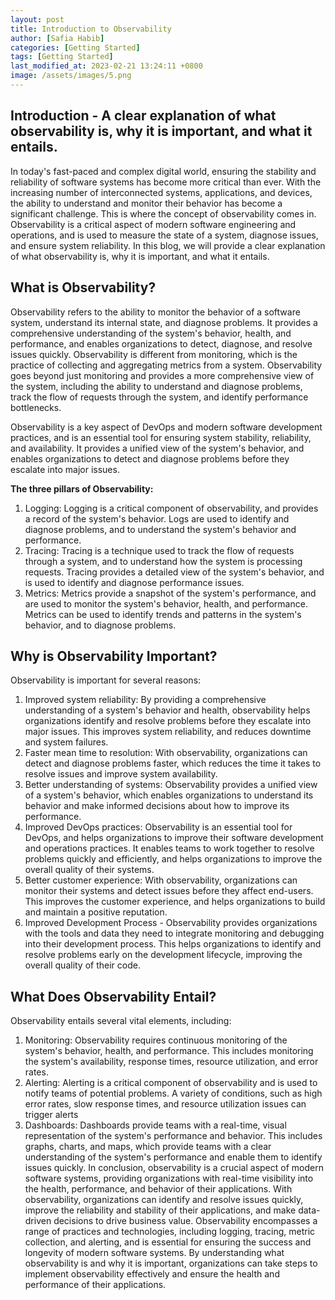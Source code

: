 ```yaml
---
layout: post
title: Introduction to Observability 
author: [Safia Habib]
categories: [Getting Started]
tags: [Getting Started]
last_modified_at: 2023-02-21 13:24:11 +0800
image: /assets/images/5.png
---
```

## Introduction - A clear explanation of what observability is, why it is important, and what it entails.
In today's fast-paced and complex digital world, ensuring the stability and reliability of software systems has become more critical than ever. With the increasing number of interconnected systems, applications, and devices, the ability to understand and monitor their behavior has become a significant challenge. This is where the concept of observability comes in.
Observability is a critical aspect of modern software engineering and operations, and is used to measure the state of a system, diagnose issues, and ensure system reliability. In this blog, we will provide a clear explanation of what observability is, why it is important, and what it entails.

## What is Observability?
Observability refers to the ability to monitor the behavior of a software system, understand its internal state, and diagnose problems. It provides a comprehensive understanding of the system's behavior, health, and performance, and enables organizations to detect, diagnose, and resolve issues quickly.
Observability is different from monitoring, which is the practice of collecting and aggregating metrics from a system. Observability goes beyond just monitoring and provides a more comprehensive view of the system, including the ability to understand and diagnose problems, track the flow of requests through the system, and identify performance bottlenecks.

Observability is a key aspect of DevOps and modern software development practices, and is an essential tool for ensuring system stability, reliability, and availability. It provides a unified view of the system's behavior, and enables organizations to detect and diagnose problems before they escalate into major issues.

**The three pillars of Observability:**
1. Logging: Logging is a critical component of observability, and provides a record of the system's behavior. Logs are used to identify and diagnose problems, and to understand the system's behavior and performance.
2. Tracing: Tracing is a technique used to track the flow of requests through a system, and to understand how the system is processing requests. Tracing provides a detailed view of the system's behavior, and is used to identify and diagnose performance issues.
3. Metrics: Metrics provide a snapshot of the system's performance, and are used to monitor the system's behavior, health, and performance. Metrics can be used to identify trends and patterns in the system's behavior, and to diagnose problems.

## Why is Observability Important?
Observability is important for several reasons:
1. Improved system reliability: By providing a comprehensive understanding of a system's behavior and health, observability helps organizations identify and resolve problems before they escalate into major issues. This improves system reliability, and reduces downtime and system failures.
2. Faster mean time to resolution: With observability, organizations can detect and diagnose problems faster, which reduces the time it takes to resolve issues and improve system availability.
3. Better understanding of systems: Observability provides a unified view of a system's behavior, which enables organizations to understand its behavior and make informed decisions about how to improve its performance.
4. Improved DevOps practices: Observability is an essential tool for DevOps, and helps organizations to improve their software development and operations practices. It enables teams to work together to resolve problems quickly and efficiently, and helps organizations to improve the overall quality of their systems.
5. Better customer experience: With observability, organizations can monitor their systems and detect issues before they affect end-users. This improves the customer experience, and helps organizations to build and maintain a positive reputation.
6. Improved Development Process - Observability provides organizations with the tools and data they need to integrate monitoring and debugging into their development process. This helps organizations to identify and resolve problems early on the development lifecycle, improving the overall quality of their code.

## What Does Observability Entail?
Observability entails several vital elements, including:
1. Monitoring: Observability requires continuous monitoring of the system's behavior, health, and performance. This includes monitoring the system's availability, response times, resource utilization, and error rates.
2. Alerting: Alerting is a critical component of observability and is used to notify teams of potential problems. A variety of conditions, such as high error rates, slow response times, and resource utilization issues can trigger alerts
3. Dashboards: Dashboards provide teams with a real-time, visual representation of the system's performance and behavior. This includes graphs, charts, and maps, which provide teams with a clear understanding of the system's performance and enable them to identify issues quickly.
In conclusion, observability is a crucial aspect of modern software systems, providing organizations with real-time visibility into the health, performance, and behavior of their applications. With observability, organizations can identify and resolve issues quickly, improve the reliability and stability of their applications, and make data-driven decisions to drive business value. Observability encompasses a range of practices and technologies, including logging, tracing, metric collection, and alerting, and is essential for ensuring the success and longevity of modern software systems. By understanding what observability is and why it is important, organizations can take steps to implement observability effectively and ensure the health and performance of their applications. 
